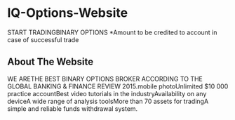 # IQ-Options-Website
START TRADINGBINARY OPTIONS
*Amount to be credited to account in case of successful trade
## About The Website
WE ARETHE BEST BINARY OPTIONS BROKER ACCORDING TO THE GLOBAL BANKING & FINANCE REVIEW 2015.mobile photoUnlimited $10 000 practice accountBest video tutorials in the industryAvailability on any deviceA wide range of analysis toolsMore than 70 assets for tradingA simple and reliable funds withdrawal system.
